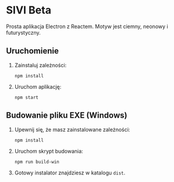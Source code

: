 # SIVI Beta

Prosta aplikacja Electron z Reactem. Motyw jest ciemny, neonowy i futurystyczny.

## Uruchomienie

1. Zainstaluj zależności:
   ```
   npm install
   ```
2. Uruchom aplikację:
   ```
   npm start
   ```

## Budowanie pliku EXE (Windows)

1. Upewnij się, że masz zainstalowane zależności:
   ```
   npm install
   ```
2. Uruchom skrypt budowania:
   ```
   npm run build-win
   ```
3. Gotowy instalator znajdziesz w katalogu `dist`.
